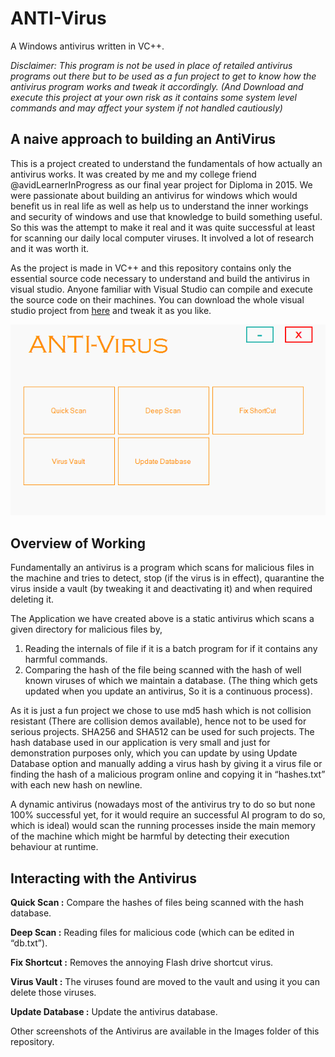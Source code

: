 # ANTI-Virus
A Windows antivirus written in VC++.

*Disclaimer: This program is not be used in place of retailed antivirus programs out there but to be used as a fun project to get to know how the antivirus program works and tweak it accordingly. (And Download and execute this project  at your own risk as it contains some system level commands and may affect your system if not handled cautiously)*

## A naive approach to building an AntiVirus

This is a project created to understand the fundamentals of how actually an antivirus works. It was created by me and my college friend @avidLearnerInProgress as our final year project for Diploma in 2015. We were passionate about building an antivirus for windows which would benefit us in real life as well as help us to understand the inner workings and security of windows and use that knowledge to build something useful. So this was the attempt to make it real and it was quite successful at least for scanning our daily local computer viruses. It involved a lot of research and it was worth it.

As the project is made in VC++ and this repository contains only the essential source code necessary to understand and build the antivirus in visual studio. Anyone familiar with Visual Studio can compile and execute the source code on their machines. You can download the whole visual studio project from [here](https://drive.google.com/file/d/1GvDc3V3WzFZ5MEhsSywch44WEbjOedsa/view?usp=sharing) and tweak it as you like. 

![](Images/Home.PNG)

## Overview of Working

Fundamentally an antivirus is a program which scans for malicious files in the machine and tries to detect, stop (if the virus is in effect), quarantine the virus inside a vault (by tweaking it and deactivating it) and  when required deleting it.

The Application we have created above is a static antivirus which scans a given directory for malicious files by,
1. Reading the internals of file if it is a batch program for if it contains any harmful commands.
2. Comparing the  hash of the file being scanned with the hash of well known viruses of which we maintain a database. (The thing which gets updated when you update an antivirus, So it is a continuous process).

As it is just a fun project we chose to use md5 hash which is not collision resistant (There are collision demos available), hence not to be used for serious projects. SHA256 and SHA512 can be used for such projects.
The hash database used in our application is very small and just for demonstration purposes only, which you can update by using Update Database option and manually adding a virus hash by giving it a virus file or finding the hash of a malicious program online and copying it in “hashes.txt” with each new hash on newline.

A dynamic antivirus (nowadays most of the antivirus try to do so but none 100% successful yet, for it would require an successful AI program to do so, which is ideal) would scan the running processes inside the main memory of the machine which might be harmful by detecting their execution behaviour at runtime.


## Interacting with the Antivirus

**Quick Scan :** Compare the hashes of files being scanned with the hash database.

**Deep Scan :** Reading files for malicious code (which can be edited in “db.txt”).

**Fix Shortcut :** Removes the annoying Flash drive shortcut virus.

**Virus Vault :** The viruses found are moved to the vault and using it you can delete those viruses.

**Update Database :** Update the antivirus database.

Other screenshots of the Antivirus are available in the Images folder of this repository.
